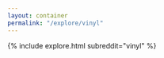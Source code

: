 ```yaml
---
layout: container
permalink: "/explore/vinyl"
---
```


<link rel="stylesheet" type="text/css" href="/static/css/explore.css">
{% include explore.html subreddit="vinyl" %}
